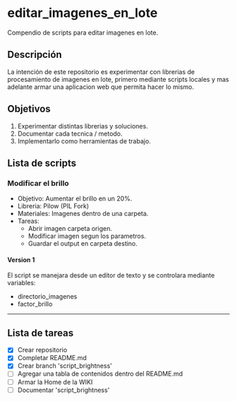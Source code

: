 # editar_imagenes_en_lote
Compendio de scripts para editar imagenes en lote.

## Descripción

La intención de este repositorio es experimentar con librerias de procesamiento de imagenes en lote, primero mediante scripts locales y mas adelante armar una aplicacion web que permita hacer lo mismo. 

## Objetivos

1. Experimentar distintas librerias y soluciones.
2. Documentar cada tecnica / metodo.
3. Implementarlo como herramientas de trabajo.

## Lista de scripts

### Modificar el brillo

- Objetivo: Aumentar el brillo en un 20%.
- Libreria: Pilow (PIL Fork)
- Materiales: Imagenes dentro de una carpeta.
- Tareas: 
  - Abrir imagen carpeta origen. 
  - Modificar imagen segun los parametros.
  - Guardar el output en carpeta destino. 

#### Version 1

El script se manejara desde un editor de texto y se controlara mediante variables:
- directorio_imagenes
- factor_brillo 

<hr>

## Lista de tareas

- [x] Crear repositorio
- [x] Completar README.md
- [x] Crear branch 'script_brightness'
- [ ] Agregar una tabla de contenidos dentro del README.md
- [ ] Armar la Home de la WIKI
- [ ] Documentar 'script_brightness'  

